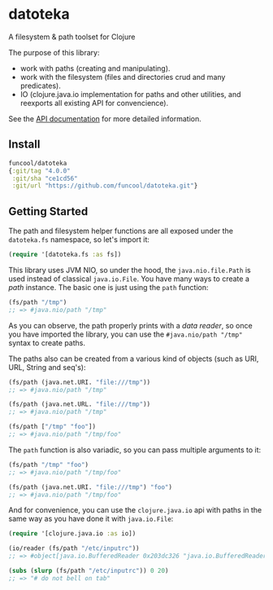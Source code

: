 # datoteka #

A filesystem & path toolset for Clojure

The purpose of this library:

- work with paths (creating and manipulating).
- work with the filesystem (files and directories crud and many predicates).
- IO (clojure.java.io implementation for paths and other utilities,
  and reexports all existing API for convencience).

See the [API documentation](https://funcool.github.io/datoteka/latest/) for
more detailed information.


## Install

```clojure
funcool/datoteka
{:git/tag "4.0.0"
 :git/sha "ce1cd56"
 :git/url "https://github.com/funcool/datoteka.git"}
```

## Getting Started

The path and filesystem helper functions are all exposed under the
`datoteka.fs` namespace, so let's import it:

```clojure
(require '[datoteka.fs :as fs])
```

This library uses JVM NIO, so under the hood, the `java.nio.file.Path`
is used instead of classical `java.io.File`.  You have many ways to
create a *path* instance. The basic one is just using the `path`
function:

```clojure
(fs/path "/tmp")
;; => #java.nio/path "/tmp"
```

As you can observe, the path properly prints with a *data reader*, so
once you have imported the library, you can use the `#java.nio/path "/tmp"`
syntax to create paths.

The paths also can be created from a various kind of objects (such as
URI, URL, String and seq's):

```clojure
(fs/path (java.net.URI. "file:///tmp"))
;; => #java.nio/path "/tmp"

(fs/path (java.net.URL. "file:///tmp"))
;; => #java.nio/path "/tmp"

(fs/path ["/tmp" "foo"])
;; => #java.nio/path "/tmp/foo"
```

The `path` function is also variadic, so you can pass multiple
arguments to it:

```clojure
(fs/path "/tmp" "foo")
;; => #java.nio/path "/tmp/foo"

(fs/path (java.net.URI. "file:///tmp") "foo")
;; => #java.nio/path "/tmp/foo"
```

And for convenience, you can use the `clojure.java.io` api with paths
in the same way as you have done it with `java.io.File`:

```clojure
(require '[clojure.java.io :as io])

(io/reader (fs/path "/etc/inputrc"))
;; => #object[java.io.BufferedReader 0x203dc326 "java.io.BufferedReader@203dc326"]

(subs (slurp (fs/path "/etc/inputrc")) 0 20)
;; => "# do not bell on tab"
```

